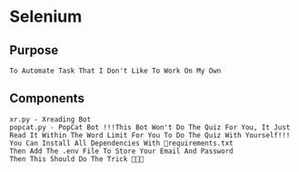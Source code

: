 # Selenium
## Purpose  
    To Automate Task That I Don't Like To Work On My Own
## Components
    xr.py - Xreading Bot
    popcat.py - PopCat Bot !!!This Bot Won't Do The Quiz For You, It Just Read It Within The Word Limit For You To Do The Quiz With Yourself!!!
    You Can Install All Dependencies With 📄requirements.txt
    Then Add The .env File To Store Your Email And Password  
    Then This Should Do The Trick 🎩🎩🎩
    
